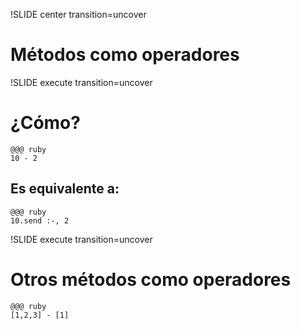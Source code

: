 !SLIDE center transition=uncover
# Métodos como operadores
!SLIDE execute transition=uncover
# ¿Cómo?
	@@@ ruby
	10 - 2

## Es equivalente a:
	@@@ ruby
	10.send :-, 2

!SLIDE execute transition=uncover
# Otros métodos como operadores
	@@@ ruby
	[1,2,3] - [1]

